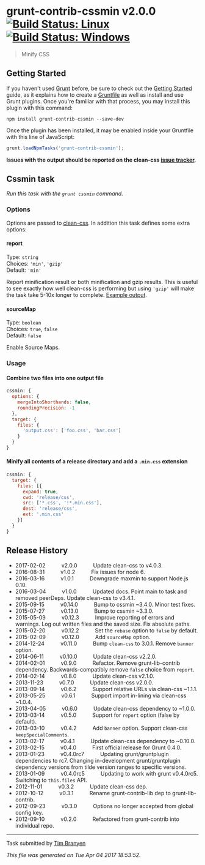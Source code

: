 # grunt-contrib-cssmin v2.0.0 [![Build Status: Linux](https://travis-ci.org/gruntjs/grunt-contrib-cssmin.svg?branch=master)](https://travis-ci.org/gruntjs/grunt-contrib-cssmin) [![Build Status: Windows](https://ci.appveyor.com/api/projects/status/ntgfqc3ppk533m84/branch/master?svg=true)](https://ci.appveyor.com/project/gruntjs/grunt-contrib-cssmin/branch/master)

> Minify CSS



## Getting Started

If you haven't used [Grunt](http://gruntjs.com/) before, be sure to check out the [Getting Started](http://gruntjs.com/getting-started) guide, as it explains how to create a [Gruntfile](http://gruntjs.com/sample-gruntfile) as well as install and use Grunt plugins. Once you're familiar with that process, you may install this plugin with this command:

```shell
npm install grunt-contrib-cssmin --save-dev
```

Once the plugin has been installed, it may be enabled inside your Gruntfile with this line of JavaScript:

```js
grunt.loadNpmTasks('grunt-contrib-cssmin');
```

**Issues with the output should be reported on the clean-css [issue tracker](https://github.com/jakubpawlowicz/clean-css/issues).**



## Cssmin task
_Run this task with the `grunt cssmin` command._


### Options

Options are passed to [clean-css](https://github.com/jakubpawlowicz/clean-css#how-to-use-clean-css-api). In addition this task defines some extra options:


#### report

Type: `string`  
Choices: `'min'`, `'gzip'`  
Default: `'min'`

Report minification result or both minification and gzip results.
This is useful to see exactly how well clean-css is performing but using `'gzip'` will make the task take 5-10x longer to complete. [Example output](https://github.com/sindresorhus/maxmin#readme).


#### sourceMap

Type: `boolean`  
Choices: `true`, `false`  
Default: `false`

Enable Source Maps.

### Usage

#### Combine two files into one output file

```js
cssmin: {
  options: {
    mergeIntoShorthands: false,
    roundingPrecision: -1
  },
  target: {
    files: {
      'output.css': ['foo.css', 'bar.css']
    }
  }
}
```

#### Minify all contents of a release directory and add a `.min.css` extension

```js
cssmin: {
  target: {
    files: [{
      expand: true,
      cwd: 'release/css',
      src: ['*.css', '!*.min.css'],
      dest: 'release/css',
      ext: '.min.css'
    }]
  }
}
```


## Release History

 * 2017-02-02   v2.0.0   Update clean-css to v4.0.3.
 * 2016-08-31   v1.0.2   Fix issues for node 6.
 * 2016-03-16   v1.0.1   Downgrade maxmin to support Node.js 0.10.
 * 2016-03-04   v1.0.0   Updated docs. Point main to task and removed peerDeps. Update clean-css to v3.4.1.
 * 2015-09-15   v0.14.0   Bump to cssmin ~3.4.0. Minor test fixes.
 * 2015-07-27   v0.13.0   Bump to cssmin ~3.3.0.
 * 2015-05-09   v0.12.3   Improve reporting of errors and warnings. Log out written files and the saved size. Fix absolute paths.
 * 2015-02-20   v0.12.2   Set the `rebase` option to `false` by default.
 * 2015-02-09   v0.12.0   Add `sourceMap` option.
 * 2014-12-24   v0.11.0   Bump `clean-css` to 3.0.1. Remove `banner` option.
 * 2014-06-11   v0.10.0   Update clean-css v2.2.0.
 * 2014-02-01   v0.9.0   Refactor. Remove grunt-lib-contrib dependency. Backwards-compatibly remove `false` choice from `report`.
 * 2014-02-14   v0.8.0   Update clean-css v2.1.0.
 * 2013-11-23   v0.7.0   Update clean-css v2.0.0.
 * 2013-09-14   v0.6.2   Support relative URLs via clean-css ~1.1.1.
 * 2013-05-25   v0.6.1   Support import in-lining via clean-css ~1.0.4.
 * 2013-04-05   v0.6.0   Update clean-css dependency to ~1.0.0.
 * 2013-03-14   v0.5.0   Support for `report` option (false by default).
 * 2013-03-10   v0.4.2   Add `banner` option. Support clean-css `keepSpecialComments`.
 * 2013-02-17   v0.4.1   Update clean-css dependency to ~0.10.0.
 * 2013-02-15   v0.4.0   First official release for Grunt 0.4.0.
 * 2013-01-23   v0.4.0rc7   Updating grunt/gruntplugin dependencies to rc7. Changing in-development grunt/gruntplugin dependency versions from tilde version ranges to specific versions.
 * 2013-01-09   v0.4.0rc5   Updating to work with grunt v0.4.0rc5. Switching to `this.files` API.
 * 2012-11-01   v0.3.2   Update clean-css dep.
 * 2012-10-12   v0.3.1   Rename grunt-contrib-lib dep to grunt-lib-contrib.
 * 2012-09-23   v0.3.0   Options no longer accepted from global config key.
 * 2012-09-10   v0.2.0   Refactored from grunt-contrib into individual repo.

---

Task submitted by [Tim Branyen](http://tbranyen.com/)

*This file was generated on Tue Apr 04 2017 18:53:52.*

